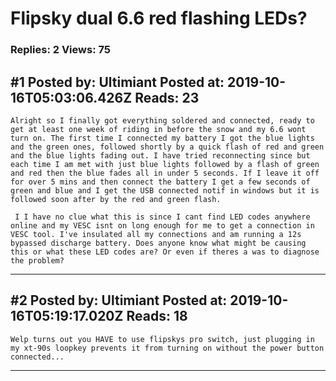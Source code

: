 # Flipsky dual 6.6 red flashing LEDs?

### Replies: 2 Views: 75

## \#1 Posted by: Ultimiant Posted at: 2019-10-16T05:03:06.426Z Reads: 23

```
Alright so I finally got everything soldered and connected, ready to get at least one week of riding in before the snow and my 6.6 wont turn on. The first time I connected my battery I got the blue lights and the green ones, followed shortly by a quick flash of red and green and the blue lights fading out. I have tried reconnecting since but each time I am met with just blue lights followed by a flash of green and red then the blue fades all in under 5 seconds. If I leave it off for over 5 mins and then connect the battery I get a few seconds of green and blue and I get the USB connected notif in windows but it is followed soon after by the red and green flash.

 I I have no clue what this is since I cant find LED codes anywhere online and my VESC isnt on long enough for me to get a connection in VESC tool. I've insulated all my connections and am running a 12s bypassed discharge battery. Does anyone know what might be causing this or what these LED codes are? Or even if theres a was to diagnose the problem?
```

---
## \#2 Posted by: Ultimiant Posted at: 2019-10-16T05:19:17.020Z Reads: 18

```
Welp turns out you HAVE to use flipskys pro switch, just plugging in my xt-90s loopkey prevents it from turning on without the power button connected...
```

---
